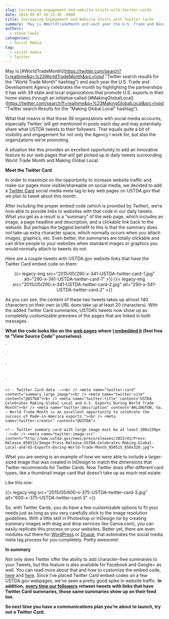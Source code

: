 ```yaml
---
slug: increasing-engagement-and-website-visits-with-twitter-cards
date: 2015-05-07 16:12:30 -0400
title: Increasing Engagement and Website Visits with Twitter Cards
summary: 'May is #WorldTradeMonth and each year the U.S. Trade and Development Agency celebrates the month by highlighting the partnerships it has with 39 state and local organizations that promote U.S. exports in their home states through an initiative called #MakingGlobalLocal. What that means is that those 39 organizations with social media accounts, especially Twitter, will'
authors:
  - steve-lewis
categories:
  - Social Media
tag:
  - social media
  - Twitter
---
```


May is [#WorldTradeMonth](https://twitter.com/search?f=realtime&q=%23WorldTradeMonth&src=typd "Twitter search results for the "World Trade Month" hashtag") and each year the U.S. Trade and Development Agency celebrates the month by highlighting the partnerships it has with 39 state and local organizations that promote U.S. exports in their home states through an initiative called [#MakingGlobalLocal](https://twitter.com/search?f=realtime&q=%23MakingGlobalLocal&src=typd "Twitter search Results for the "Making Global Local" hashtag").

What that means is that those 39 organizations with social media accounts, especially Twitter, will get mentioned in posts each day and may potentially share what USTDA tweets to their followers.  That equals quite a bit of visibility and engagement for not only the Agency I work for, but also the organizations we’re promoting.

A situation like this provides an excellent opportunity to add an innovative feature to our web pages that will get picked up in daily tweets surrounding World Trade Month and Making Global Local.

**Meet the Twitter Card**

In order to maximize on the opportunity to increase website traffic and make our pages more visible/shareable on social media, we decided to add a [Twitter Card](https://dev.twitter.com/cards/overview) social media meta tag to key web pages on USTDA.gov that we plan to tweet about this month.

After including the proper embed code (which is provided by Twitter), we’re now able to provide links to websites with that code in our daily tweets. What you get as a result is a “summary” of the web page, which includes an image, a page headline and description, and a clickable link back to the website.  But perhaps the biggest benefit to this is that the summary does not take up extra character space, which normally occurs when you attach images, graphics, etc. Even better, the summaries are totally clickable and can drive people to your websites when standard images or graphics you would normally attach to tweets do not.

Here are a couple tweets with USTDA.gov website links that have the Twitter Card embed code on them:

<p align="center">
  {{< legacy-img src="2015/05/290-x-341-USTDA-twitter-card-1.jpg" alt="290-x-341-USTDA-twitter-card-1" >}} {{< legacy-img src="2015/05/290-x-341-USTDA-twitter-card-2.jpg" alt="290-x-341-USTDA-twitter-card-2" >}}
</p>

As you can see, the content of these two tweets takes up almost 140 characters on their own (a URL does take up at least 20 characters). With the added Twitter Card summaries, USTDA’s tweets now show up as completely customizable previews of the pages that are linked in both messages.

**What the code looks like on the** [**web pages**](http://www.ustda.gov/news/pressreleases/2015/US/Press-Release_050515/Press-Release-USTDA-Celebrates-Making-Global-Local-and-US-Exports-During-World-Trade-Month_050515.asp) **where** [**I embedded it**](http://www.ustda.gov/makinggloballocal/) **(feel free to “View Source Code” yourselves):**

`<!-- Update your html tag to include the itemscope and itemtype attributes. --><br />
<html itemscope itemtype="http://schema.org/Article">`

`<!-- Place this data between the <head> tags of your website --><br />
<title>Page Title. Maximum length 60-70 characters</title><br />
<meta name="description" content="Page description. No longer than 155 characters." />`

`<!-- Twitter Card data --><br />
<meta name="twitter:card" content="summary_large_image"><br />
<meta name="twitter:site" content="@USTDA"><br />
<meta name="twitter:title" content="USTDA Celebrates Making Global Local and U.S. Exports During World Trade Month"><br />
<meta name="twitter:description" content="ARLINGTON, Va. – World Trade Month is an excellent opportunity to celebrate the success of Made-in-America exports."><br />
<meta name="twitter:creator" content="@USTDA">`

`<!-- Twitter summary card with large image must be at least 280x150px --><br />
<meta name="twitter:image:src" content="http://www.ustda.gov/news/pressreleases/2015/US/Press-Release_050515/Image-Press-Release-USTDA-Celebrates-Making-Global-Local-and-US-Exports-During-World-Trade-Month_050515_650x320.jpg">`

What you are seeing is an example of how we were able to include a larger-sized image that was created in InDesign to match the dimensions that Twitter recommends for Twitter Cards. Now Twitter does offer different card types, like a thumbnail image card that doesn’t take up as much real estate.

Like this one:

{{< legacy-img src="2015/05/600-x-375-USTDA-twitter-card-3.jpg" alt="600-x-375-USTDA-twitter-card-3" >}}

So, with Twitter Cards, you do have a few customizable options to fit your needs just as long as you very carefully stick to the image resolution guidelines. With a little skill in Photoshop or InDesign (or by creating summary images with drag and drop services like Canva.com), you can easily replicate this process on your websites. Better yet, there are even modules out there for [WordPress](https://wordpress.org/plugins/wp-social-media-meta-tag/) or [Drupal,](https://www.drupal.org/project/metatag) that automates the social media meta tag process for you completely. Pretty awesome!

**In summary**

Not only does Twitter offer the ability to add character-free summaries to your Tweets, but this feature is also available for Facebook and Google+ as well. You can read more about that and how to customize the embed code, [here](https://moz.com/blog/meta-data-templates-123) and [here](https://dev.twitter.com/cards/overview). Since I’ve placed Twitter Card embed codes on a few USTDA.gov webpages, we’ve seen a pretty good spike in website traffic. **In addition,** [**every time our followers**](https://twitter.com/NorCal_WTC/status/593933628163301376) **retweet tweets with links that have Twitter Card summaries, those same summaries show up on their feed too.**

**So next time you have a communications plan you’re about to launch, try out a Twitter Card.**